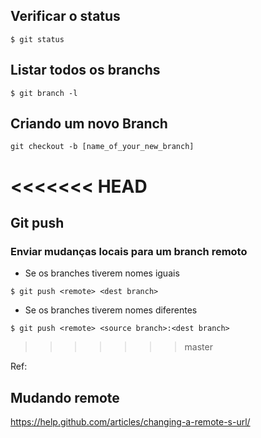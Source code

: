 ## Verificar o status
```
$ git status
```

## Listar todos os branchs
```
$ git branch -l
```

## Criando um novo Branch

```
git checkout -b [name_of_your_new_branch]
```

<<<<<<< HEAD
=======
## Git push

### Enviar mudanças locais para um branch remoto

* Se os branches tiverem nomes iguais
```
$ git push <remote> <dest branch> 
```


* Se os branches tiverem nomes diferentes
```
$ git push <remote> <source branch>:<dest branch> 
```
>>>>>>> master

Ref:

## Mudando remote
https://help.github.com/articles/changing-a-remote-s-url/
